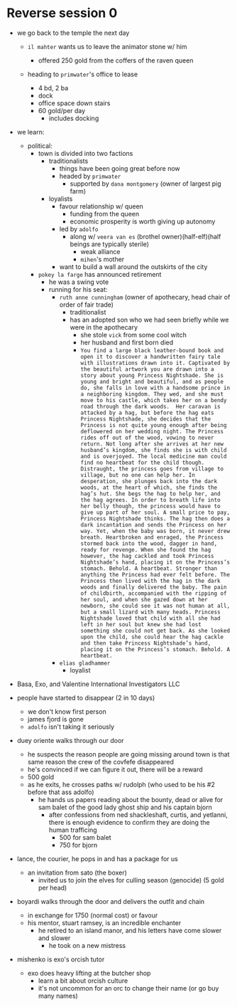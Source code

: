 # Reverse session 0
- we go back to the temple the next day
    - `il mahter` wants us to leave the animator stone w/ him
        - offered 250 gold from the coffers of the raven queen

    - heading to `primwater`'s office to lease 
        - 4 bd, 2 ba
        - dock
        - office space down stairs
        - 60 gold/per day
            - includes docking
- we learn:
    - political:
        - town is divided into two factions
            - traditionalists
                - things have been going great before now
                - headed by `primwater`
                    - supported by `dana montgomery` (owner of largest pig farm)
            - loyalists
                - favour relationship w/ queen
                    - funding from the queen
                    - economic prosperity is worth giving up autonomy
                - led by `adolfo`
                    - along w/ `veera van es` (brothel owner)(half-elf)(half beings are typically sterile)
                        - weak alliance
                        - `mihen`'s mother
                - want to build a wall around the outskirts of the city
        - `pokey la farge` has announced retirement
            - he was a swing vote
            - running for his seat:
                - `ruth anne cunningham` (owner of apothecary, head chair of order of fair trade)
                    - traditionalist
                    - has an adopted son who we had seen briefly while we were in the apothecary 
                        - she stole `vick` from some cool witch
                        - her husband and first born died
                        - ```You find a large black leather-bound book and open it to discover a handwritten fairy tale with illustrations drawn into it. Captivated by the beautiful artwork you are drawn into a story about young Princess Nightshade. She is young and bright and beautiful, and as people do, she falls in love with a handsome prince in a neighboring kingdom. They wed, and she must move to his castle, which takes her on a bendy road through the dark woods.  Her caravan is attacked by a hag, but before the hag eats Princess Nightshade, she decides that the Princess is not quite young enough after being deflowered on her wedding night. The Princess rides off out of the wood, vowing to never return. Not long after she arrives at her new husband’s kingdom, she finds she is with child and is overjoyed. The local medicine man could find no heartbeat for the child though. Distraught, the princess goes from village to village, but no one can help her. In desperation, she plunges back into the dark woods, at the heart of which, she finds the hag’s hut. She begs the hag to help her, and the hag agrees. In order to breath life into her belly though, the princess would have to give up part of her soul. A small price to pay, Princess Nightshade thinks. The hag then does a dark incantation and sends the Princess on her way. Yet, when the baby was born, it never drew breath. Heartbroken and enraged, the Princess stormed back into the wood, dagger in hand, ready for revenge. When she found the hag however, the hag cackled and took Princess Nightshade’s hand, placing it on the Princess’s stomach. Behold. A heartbeat. Stronger than anything the Princess had ever felt before. The Princess then lived with the hag in the dark woods and finally delivered the baby. The pain of childbirth, accompanied with the ripping of her soul, and when she gazed down at her newborn, she could see it was not human at all, but a small lizard with many heads. Princess Nightshade loved that child with all she had left in her soul but knew she had lost something she could not get back. As she looked upon the child, she could hear the hag cackle and then take Princess Nightshade’s hand, placing it on the Princess’s stomach. Behold. A heartbeat. ```
                - `elias gladhammer`
                    - loyalist

- Basa, Exo, and Valentine International Investigators LLC
- people have started to disappear (2 in 10 days)
    - we don't know first person
    - james fjord is gone
    - `adolfo` isn't taking it seriously

- duey oriente walks through our door
    - he suspects the reason people are going missing around town is that same reason the crew of the covfefe disappeared 
    - he's convinced if we can figure it out, there will be a reward
    - 500 gold
    - as he exits, he crosses paths w/ rudolph (who used to be his #2 before that ass adolfo)
        - he hands us papers reading about the bounty, dead or alive for sam balet of the good lady ghost ship and his captain bjorn
            - after confessions from ned shackleshaft, curtis, and yetlanni, there is enough evidence to confirm they are doing the human trafficing
                - 500 for sam balet
                - 750 for bjorn

- lance, the courier, he pops in and has a package for us
    - an invitation from sato (the boxer)
        - invited us to join the elves for culling season (genocide) (5 gold per head)

- boyardi walks through the door and delivers the outfit and chain
    - in exchange for 1750 (normal cost) or favour
    - his mentor, stuart ramsey, is an incredible enchanter
        - he retired to an island manor, and his letters have come slower and slower
            - he took on a new mistress

- mishenko is exo's orcish tutor
    - exo does heavy lifting at the butcher shop
        - learn a bit about orcish culture
        - it's not uncommon for an orc to change their name (or go buy many names)
